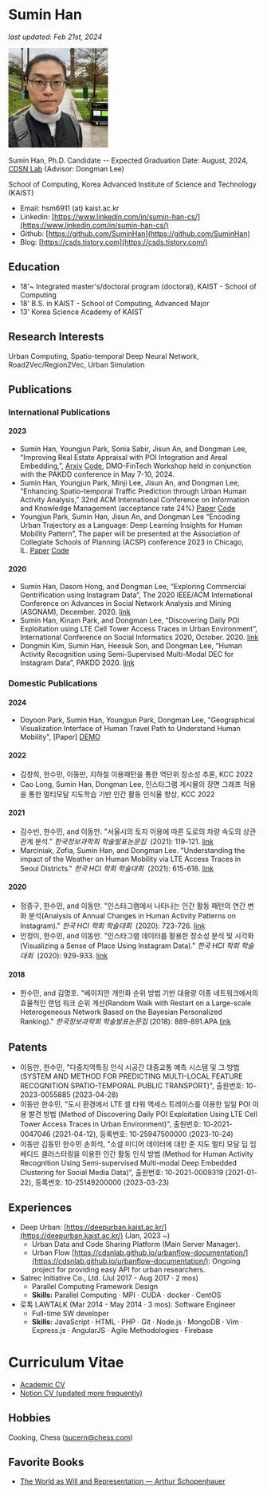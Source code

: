 Sumin Han
===

_last updated: Feb 21st, 2024_

![](./suminhan-20231121.jpg)

Sumin Han, Ph.D. Candidate -- Expected Graduation Date: August, 2024, [CDSN Lab](http://cds.kaist.ac.kr/) (Advisor: Dongman Lee)

School of Computing, Korea Advanced Institute of Science and Technology (KAIST)

*   Email: hsm6911 (at) kaist.ac.kr
*   Linkedin: [https://www.linkedin.com/in/sumin-han-cs/](https://www.linkedin.com/in/sumin-han-cs/)
*   Github: [https://github.com/SuminHan](https://github.com/SuminHan)
*   Blog: [https://csds.tistory.com](https://csds.tistory.com/)

## Education

*   18'~ Integrated master's/doctoral program (doctoral), KAIST - School of Computing
*   18' B.S. in KAIST - School of Computing, Advanced Major
*   13' Korea Science Academy of KAIST

## Research Interests

Urban Computing, Spatio-temporal Deep Neural Network, Road2Vec/Region2Vec, Urban Simulation

## Publications

### International Publications

#### 2023
- Sumin Han, Youngjun Park, Sonia Sabir, Jisun An, and Dongman Lee, “Improving Real Estate Appraisal with POI Integration and Areal Embedding,”, [Arxiv](https://arxiv.org/abs/2311.11812) [Code](https://github.com/SuminHan/AMMASI), DMO-FinTech Workshop held in conjunction with the PAKDD conference in May 7-10, 2024.
- Sumin Han, Youngjun Park, Minji Lee, Jisun An, and Dongman Lee, “Enhancing Spatio-temporal Traffic Prediction through Urban Human Activity Analysis,”  32nd ACM International Conference on Information and Knowledge Management (acceptance rate 24%) [Paper](https://dl.acm.org/doi/10.1145/3583780.3614867) [Code](https://github.com/SuminHan/Traffic-UAGCRNTF)
- Youngjun Park, Sumin Han, Jisun An, and Dongman Lee “Encoding Urban Trajectory as a Language: Deep Learning Insights for Human Mobility Pattern”, The paper will be presented at the Association of Collegiate Schools of Planning (ACSP) conference 2023 in Chicago, IL. [Paper](https://dofeature.github.io/documents/2023_ACSP.pdf) [Code](https://github.com/SuminHan/OD-astar)

#### 2020

- Sumin Han, Dasom Hong, and Dongman Lee, “Exploring Commercial Gentrification using Instagram Data”, The 2020 IEEE/ACM International Conference on Advances in Social Network Analysis and Mining (ASONAM), December. 2020. [link](https://suminhan.github.io/087_146_557.pdf)
- Sumin Han, Kinam Park, and Dongman Lee, “Discovering Daily POI Exploitation using LTE Cell Tower Access Traces in Urban Environment”, International Conference on Social Informatics 2020, October. 2020. [link](https://link.springer.com/chapter/10.1007/978-3-030-60975-7_7)
- Dongmin Kim, Sumin Han, Heesuk Son, and Dongman Lee, “Human Activity Recognition using Semi-Supervised Multi-Modal DEC for Instagram Data”, PAKDD 2020. [link](https://link.springer.com/chapter/10.1007/978-3-030-47426-3_67)

### Domestic Publications

#### 2024
- Doyoon Park, Sumin Han, Youngjun Park, Dongman Lee, "Geographical Visualization Interface of Human Travel Path to Understand Human Mobility", [Paper] [DEMO](https://manhattan-geo.vercel.app/)

#### 2022
- 김창희, 한수민, 이동만, 지하철 이용패턴을 통한 역단위 장소성 추론, KCC 2022
- Cao Long, Sumin Han, Dongman Lee, 인스타그램 게시물의 장면 그래프 적용을 통한 멀티모달 지도학습 기반 인간 활동 인식율 향상, KCC 2022

#### 2021

- 김수빈, 한수민, and 이동만. "서울시의 토지 이용에 따른 도로의 차량 속도의 상관관계 분석." *한국정보과학회 학술발표논문집*
 (2021): 119-121. [link](https://www.dbpia.co.kr/journal/articleDetail?nodeId=NODE10582849)
- Marciniak, Zofia, Sumin Han, and Dongman Lee. "Understanding the impact of the Weather on Human Mobility via LTE Access Traces in Seoul Districts." *한국 HCI 학회 학술대회*
 (2021): 615-618. [link](https://www.dbpia.co.kr/journal/articleDetail?nodeId=NODE10530300)

#### 2020

- 정종구, 한수민, and 이동만. "인스타그램에서 나타나는 인간 활동 패턴의 연간 변화 분석(Analysis of Annual Changes in Human Activity Patterns on Instagram)." *한국 HCI 학회 학술대회*
 (2020): 723-726. [link](https://www.dbpia.co.kr/journal/articleDetail?nodeId=NODE10402833)
- 안정미, 한수민, and 이동만. "인스타그램 데이터를 활용한 장소성 분석 및 시각화(Visualizing a Sense of Place Using Instagram Data)." *한국 HCI 학회 학술대회*
 (2020): 929-933. [link](https://www.dbpia.co.kr/journal/articleDetail?nodeId=NODE10402880)

#### 2018

- 한수민, and 김명호. "베이지안 개인화 순위 방법 기반 대용량 이종 네트워크에서의 효율적인 랜덤 워크 순위 계산(Random Walk with Restart on a Large-scale Heterogeneous Network Based on the Bayesian Personalized Ranking)." *한국정보과학회 학술발표논문집* (2018): 889-891.APA [link](https://www.dbpia.co.kr/journal/articleDetail?nodeId=NODE07613785)

## Patents

- 이동만, 한수민, "다중지역특징 인식 시공간 대중교통 예측 시스템 및 그 방법 (SYSTEM AND METHOD FOR PREDICTING MULTI-LOCAL FEATURE RECOGNITION SPATIO-TEMPORAL PUBLIC TRANSPORT)", 출원번호: 10-2023-0055885 (2023-04-28)
- 이동만 한수민, "도시 환경에서 LTE 셀 타워 액세스 트레이스를 이용한 일일 POI 이용 발견 방법 (Method of Discovering Daily POI Exploitation Using LTE Cell Tower Access Traces in Urban Environment)", 출원번호: 10-2021-0047046 (2021-04-12), 등록번호: 10-25947500000 (2023-10-24)
- 이동만 김동민 한수민 손희석, "소셜 미디어 데이터에 대한 준 지도 멀티 모달 딥 임베디드 클러스터링을 이용한 인간 활동 인식 방법 (Method for Human Activity Recognition Using Semi-supervised Multi-modal Deep Embedded Clustering for Social Media Data)", 출원번호: 10-2021-0009319 (2021-01-22), 등록번호: 10-25149200000 (2023-03-23)

## Experiences
- Deep Urban: [https://deepurban.kaist.ac.kr/](https://deepurban.kaist.ac.kr/) (Jan, 2023 ~)
    - Urban Data and Code Sharing Platform (Main Server Manager).
    - Urban Flow [https://cdsnlab.github.io/urbanflow-documentation/](https://cdsnlab.github.io/urbanflow-documentation/): Ongoing project for providing easy API for urban researchers.
- Satrec Initiative Co., Ltd. (Jul 2017 - Aug 2017 · 2 mos)
    - Parallel Computing Framework Design
    - **Skills:** Parallel Computing · MPI · CUDA · docker · CentOS
- 로톡 LAWTALK (Mar 2014 - May 2014 · 3 mos): Software Engineer
    - Full-time SW developer
    - **Skills:** JavaScript · HTML · PHP · Git · Node.js · MongoDB · Vim · Express.js · AngularJS · Agile Methodologies · Firebase

# Curriculum Vitae
- [Academic CV](https://github.com/SuminHan/suminhan.github.io/raw/master/Sumin_Academic_CV.pdf)
- [Notion CV (updated more frequently)](https://smhan.notion.site/Sumin-Han-CV-1df31bb70e99436990aac08e051d4d3e)


## Hobbies

Cooking, Chess ([sucern@chess.com](https://www.chess.com/member/sucern))

## Favorite Books

- [The World as Will and Representation — Arthur Schopenhauer](https://en.wikisource.org/wiki/The_World_as_Will_and_Representation)
